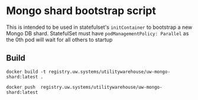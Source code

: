 # Mongo shard bootstrap script

This is intended to be used in statefulset's `initContainer` to bootstrap a new Mongo DB shard.
StatefulSet must have `podManagementPolicy: Parallel` as the 0th pod will wait for all others to startup


## Build
```
docker build -t registry.uw.systems/utilitywarehouse/uw-mongo-shard:latest .

docker push  registry.uw.systems/utilitywarehouse/uw-mongo-shard:latest
```


